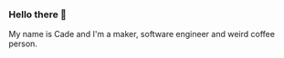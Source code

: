 ### Hello there 👋

My name is Cade and I'm a maker, software engineer and weird coffee person. 

<!--People seem to like me because I am polite and I am rarely late.

Feel free to check out my website [cade.ie](https://www.cade.ie) if you'd like to contact me or see what things I'm working on.

<!--
**CadeRyan/CadeRyan** is a ✨ _special_ ✨ repository because its `README.md` (this file) appears on your GitHub profile.

Here are some ideas to get you started:

- 🔭 I’m currently working on ...
- 🌱 I’m currently learning ...
- 👯 I’m looking to collaborate on ...
- 🤔 I’m looking for help with ...
- 💬 Ask me about ...
- 📫 How to reach me: ...
- 😄 Pronouns: ...
- ⚡ Fun fact: ...
-->
